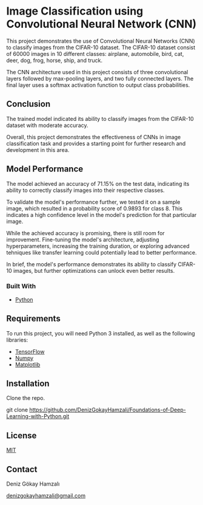 # Image Classification using Convolutional Neural Network (CNN)

This project demonstrates the use of Convolutional Neural Networks (CNN) to classify images from the CIFAR-10 dataset. The CIFAR-10 dataset consist of 60000 images in 10 different classes: airplane, automobile, bird, cat, deer, dog, frog, horse, ship, and truck.

The CNN architecture used in this project consists of three convolutional layers followed by max-pooling layers, and two fully connected layers. The final layer uses a softmax activation function to output class probabilities.

## Conclusion

The trained model indicated its ability to classify images from the CIFAR-10 dataset with moderate accuracy. 

Overall, this project demonstrates the effectiveness of CNNs in image classification task and provides a starting point for further research and development in this area.

## Model Performance

The model achieved an accuracy of 71.15% on the test data, indicating its ability to correctly classify images into their respective classes.

To validate the model's performance further, we tested it on a sample image, which resulted in a probability score of 0.9893 for class 8. This indicates a high confidence level in the model's prediction for that particular image.

While the achieved accuracy is promising, there is still room for improvement. Fine-tuning the model's architecture, adjusting hyperparameters, increasing the training duration, or exploring advanced tehniques like transfer learning could potentially lead to better performance.

In brief, the model's performance demonstrates its ability to classify CIFAR-10 images, but further optimizations can unlock even better results.

### Built With
- [Python](https://www.python.org/)

## Requirements
To run this project, you will need Python 3 installed, as well as the following libraries:

- [TensorFlow](https://www.tensorflow.org/)
- [Numpy](https://numpy.org/)
- [Matplotlib](https://matplotlib.org/)

## Installation
Clone the repo.

git clone https://github.com/DenizGokayHamzali/Foundations-of-Deep-Learning-with-Python.git

## License
[MIT](https://choosealicense.com/licenses/mit/)

## Contact

Deniz Gökay Hamzalı

<denizgokayhamzali@gmail.com>
